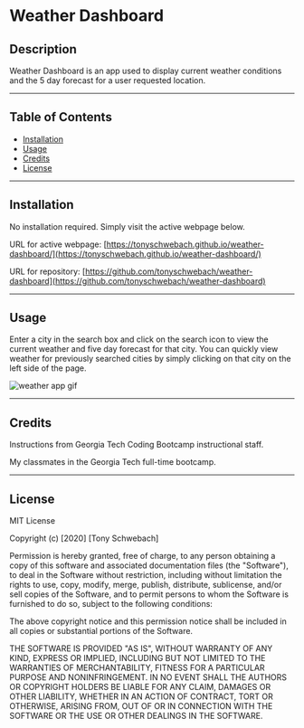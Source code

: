 # Weather Dashboard

## Description

Weather Dashboard is an app used to display current weather conditions and the 5 day forecast for a user requested location. 

---

## Table of Contents

- [Installation](#installation)
- [Usage](#usage)
- [Credits](#credits)
- [License](#license)

---

## Installation

No installation required. Simply visit the active webpage below.

URL for active webpage: [https://tonyschwebach.github.io/weather-dashboard/](https://tonyschwebach.github.io/weather-dashboard/)

URL for repository: [https://github.com/tonyschwebach/weather-dashboard](https://github.com/tonyschwebach/weather-dashboard)

---

## Usage

Enter a city in the search box and click on the search icon to view the current weather and five day forecast for that city. You can quickly view weather for previously searched cities by simply clicking on that city on the left side of the page.

![weather app gif](/assets/demo.gif)




---

## Credits

Instructions from Georgia Tech Coding Bootcamp instructional staff.

My classmates in the Georgia Tech full-time bootcamp.



---

## License

MIT License

Copyright (c) [2020] [Tony Schwebach]

Permission is hereby granted, free of charge, to any person obtaining a copy
of this software and associated documentation files (the "Software"), to deal
in the Software without restriction, including without limitation the rights
to use, copy, modify, merge, publish, distribute, sublicense, and/or sell
copies of the Software, and to permit persons to whom the Software is
furnished to do so, subject to the following conditions:

The above copyright notice and this permission notice shall be included in all
copies or substantial portions of the Software.

THE SOFTWARE IS PROVIDED "AS IS", WITHOUT WARRANTY OF ANY KIND, EXPRESS OR
IMPLIED, INCLUDING BUT NOT LIMITED TO THE WARRANTIES OF MERCHANTABILITY,
FITNESS FOR A PARTICULAR PURPOSE AND NONINFRINGEMENT. IN NO EVENT SHALL THE
AUTHORS OR COPYRIGHT HOLDERS BE LIABLE FOR ANY CLAIM, DAMAGES OR OTHER
LIABILITY, WHETHER IN AN ACTION OF CONTRACT, TORT OR OTHERWISE, ARISING FROM,
OUT OF OR IN CONNECTION WITH THE SOFTWARE OR THE USE OR OTHER DEALINGS IN THE
SOFTWARE.
